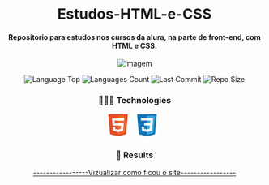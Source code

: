 <div align="center">
  
# Estudos-HTML-e-CSS
  
<h4>Repositorio para estudos nos cursos da alura, na parte de front-end, com HTML e CSS.</h4>
  
<p ><img  src="https://wallpapercave.com/wp/wp2742499.jpg" width="60%" alt="imagem" >
  
<p>
<!-- Image Shields -->
<img  alt="Language Top"  src="https://img.shields.io/github/languages/top/RickFerreira/Estudos-HTML-e-CSS">
<img  alt="Languages Count"  src="https://img.shields.io/github/languages/count/RickFerreira/Estudos-HTML-e-CSS">
<img  alt="Last Commit"  src="https://img.shields.io/github/last-commit/RickFerreira/Estudos-HTML-e-CSS">
<img  alt="Repo Size"  src="https://img.shields.io/github/repo-size/RickFerreira/Estudos-HTML-e-CSS">
</a>
</p>

  
### 👨🏻‍💻 Technologies

<img src="https://raw.githubusercontent.com/devicons/devicon/master/icons/html5/html5-original.svg" alt="imagem" width="45"> &nbsp;
<img src="https://raw.githubusercontent.com/devicons/devicon/master/icons/css3/css3-original.svg" alt="imagem" width="45"> &nbsp;



### 👻 Results

<a href="https://rickferreira.github.io/Estudos-HTML-e-CSS/index.html">-----------------Vizualizar como ficou o site-----------------</a>

</div>
